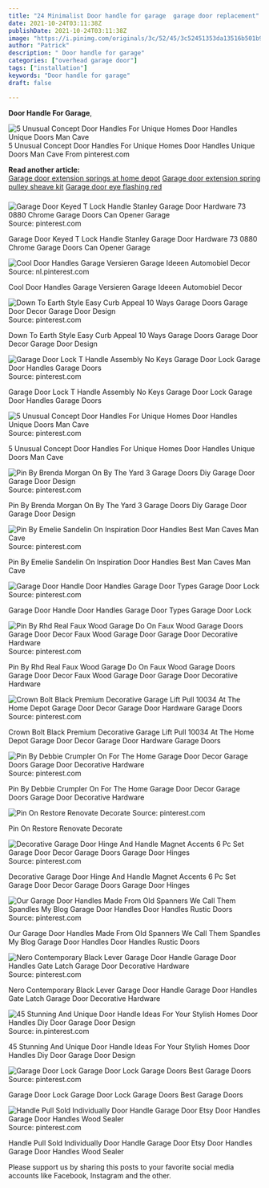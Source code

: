 ```yaml
---
title: "24 Minimalist Door handle for garage  garage door replacement"
date: 2021-10-24T03:11:38Z
publishDate: 2021-10-24T03:11:38Z
image: "https://i.pinimg.com/originals/3c/52/45/3c52451353da13516b501b98f0e749d2.jpg"
author: "Patrick"
description: " Door handle for garage"
categories: ["overhead garage door"]
tags: ["installation"]
keywords: "Door handle for garage"
draft: false

---
```

<!-- Head tag Code -->
**Door Handle For Garage**, 

![5 Unusual Concept Door Handles For Unique Homes Door Handles Unique Doors Man Cave](https://i.pinimg.com/originals/f6/27/dc/f627dcf74f78dbf08b719c3e94b64241.jpg "5 Unusual Concept Door Handles For Unique Homes Door Handles Unique Doors Man Cave")
5 Unusual Concept Door Handles For Unique Homes Door Handles Unique Doors Man Cave From pinterest.com

**Read another article:**  
[Garage door extension springs at home depot](/garage-door-extension-springs-at-home-depot/)
[Garage door extension spring pulley sheave kit](/garage-door-extension-spring-pulley-sheave-kit/)
[Garage door eye flashing red](/garage-door-eye-flashing-red/)




### 

 


![Garage Door Keyed T Lock Handle Stanley Garage Door Hardware 73 0880 Chrome Garage Doors Can Opener Garage](https://i.pinimg.com/originals/24/53/06/2453063f166acebed01a78bea2181286.jpg "Garage Door Keyed T Lock Handle Stanley Garage Door Hardware 73 0880 Chrome Garage Doors Can Opener Garage")
Source: pinterest.com

Garage Door Keyed T Lock Handle Stanley Garage Door Hardware 73 0880 Chrome Garage Doors Can Opener Garage  

![Cool Door Handles Garage Versieren Garage Ideeen Automobiel Decor](https://i.pinimg.com/originals/14/a7/fe/14a7fe361530346833565d36b5c7f69e.jpg "Cool Door Handles Garage Versieren Garage Ideeen Automobiel Decor")
Source: nl.pinterest.com

Cool Door Handles Garage Versieren Garage Ideeen Automobiel Decor  

![Down To Earth Style Easy Curb Appeal 10 Ways Garage Doors Garage Door Decor Garage Door Design](https://i.pinimg.com/600x315/ce/9c/31/ce9c31d7999dde07d441fc6f6a0321f5.jpg "Down To Earth Style Easy Curb Appeal 10 Ways Garage Doors Garage Door Decor Garage Door Design")
Source: pinterest.com

Down To Earth Style Easy Curb Appeal 10 Ways Garage Doors Garage Door Decor Garage Door Design  

![Garage Door Lock T Handle Assembly No Keys Garage Door Lock Garage Door Handles Garage Doors](https://i.pinimg.com/originals/bd/ee/c7/bdeec71c2639938033189b28fbb47cbd.jpg "Garage Door Lock T Handle Assembly No Keys Garage Door Lock Garage Door Handles Garage Doors")
Source: pinterest.com

Garage Door Lock T Handle Assembly No Keys Garage Door Lock Garage Door Handles Garage Doors  

![5 Unusual Concept Door Handles For Unique Homes Door Handles Unique Doors Man Cave](https://i.pinimg.com/originals/f6/27/dc/f627dcf74f78dbf08b719c3e94b64241.jpg "5 Unusual Concept Door Handles For Unique Homes Door Handles Unique Doors Man Cave")
Source: pinterest.com

5 Unusual Concept Door Handles For Unique Homes Door Handles Unique Doors Man Cave  

![Pin By Brenda Morgan On By The Yard 3 Garage Doors Diy Garage Door Garage Door Design](https://i.pinimg.com/736x/fc/81/a1/fc81a1cfe8e5b9966efaa4846435d45a.jpg "Pin By Brenda Morgan On By The Yard 3 Garage Doors Diy Garage Door Garage Door Design")
Source: pinterest.com

Pin By Brenda Morgan On By The Yard 3 Garage Doors Diy Garage Door Garage Door Design  

![Pin By Emelie Sandelin On Inspiration Door Handles Best Man Caves Man Cave](https://i.pinimg.com/originals/c9/fc/bb/c9fcbbe7475420334185902c34e04bc7.jpg "Pin By Emelie Sandelin On Inspiration Door Handles Best Man Caves Man Cave")
Source: pinterest.com

Pin By Emelie Sandelin On Inspiration Door Handles Best Man Caves Man Cave  

![Garage Door Handle Door Handles Garage Door Types Garage Door Lock](https://i.pinimg.com/736x/2b/c2/ee/2bc2ee4390302bc19e539b695a8784b6--garage-door-handles-garage-door-lock.jpg "Garage Door Handle Door Handles Garage Door Types Garage Door Lock")
Source: pinterest.com

Garage Door Handle Door Handles Garage Door Types Garage Door Lock  

![Pin By Rhd Real Faux Wood Garage Do On Faux Wood Garage Doors Garage Door Decor Faux Wood Garage Door Garage Door Decorative Hardware](https://i.pinimg.com/originals/fa/88/63/fa88635eaee4325fe0fdfc8d1f16f5d0.jpg "Pin By Rhd Real Faux Wood Garage Do On Faux Wood Garage Doors Garage Door Decor Faux Wood Garage Door Garage Door Decorative Hardware")
Source: pinterest.com

Pin By Rhd Real Faux Wood Garage Do On Faux Wood Garage Doors Garage Door Decor Faux Wood Garage Door Garage Door Decorative Hardware  

![Crown Bolt Black Premium Decorative Garage Lift Pull 10034 At The Home Depot Garage Door Decor Garage Door Hardware Garage Doors](https://i.pinimg.com/originals/2e/c1/ce/2ec1cedd6e0bb93e71a386758b9c41d0.jpg "Crown Bolt Black Premium Decorative Garage Lift Pull 10034 At The Home Depot Garage Door Decor Garage Door Hardware Garage Doors")
Source: pinterest.com

Crown Bolt Black Premium Decorative Garage Lift Pull 10034 At The Home Depot Garage Door Decor Garage Door Hardware Garage Doors  

![Pin By Debbie Crumpler On For The Home Garage Door Decor Garage Doors Garage Door Decorative Hardware](https://i.pinimg.com/736x/dc/6a/82/dc6a823d2598ae46606913943827dc6b--garage-door-hardware-carriage-house-garage-doors.jpg "Pin By Debbie Crumpler On For The Home Garage Door Decor Garage Doors Garage Door Decorative Hardware")
Source: pinterest.com

Pin By Debbie Crumpler On For The Home Garage Door Decor Garage Doors Garage Door Decorative Hardware  

![Pin On Restore Renovate Decorate](https://i.pinimg.com/originals/4d/10/fe/4d10fe3116ff3d84aeb02a92b33fb1f0.jpg "Pin On Restore Renovate Decorate")
Source: pinterest.com

Pin On Restore Renovate Decorate  

![Decorative Garage Door Hinge And Handle Magnet Accents 6 Pc Set Garage Door Decor Garage Doors Garage Door Hinges](https://i.pinimg.com/736x/02/30/60/023060c7d254263032311fe7cd83384e.jpg "Decorative Garage Door Hinge And Handle Magnet Accents 6 Pc Set Garage Door Decor Garage Doors Garage Door Hinges")
Source: pinterest.com

Decorative Garage Door Hinge And Handle Magnet Accents 6 Pc Set Garage Door Decor Garage Doors Garage Door Hinges  

![Our Garage Door Handles Made From Old Spanners We Call Them Spandles My Blog Garage Door Handles Door Handles Rustic Doors](https://i.pinimg.com/736x/d7/3c/8c/d73c8c2ab7fcd8d3c3386400413cee4c.jpg "Our Garage Door Handles Made From Old Spanners We Call Them Spandles My Blog Garage Door Handles Door Handles Rustic Doors")
Source: pinterest.com

Our Garage Door Handles Made From Old Spanners We Call Them Spandles My Blog Garage Door Handles Door Handles Rustic Doors  

![Nero Contemporary Black Lever Garage Door Handle Garage Door Handles Gate Latch Garage Door Decorative Hardware](https://i.pinimg.com/474x/9a/81/f4/9a81f450fa410d46f17a76247422de3c--garage-door-handles-modern-gates.jpg "Nero Contemporary Black Lever Garage Door Handle Garage Door Handles Gate Latch Garage Door Decorative Hardware")
Source: pinterest.com

Nero Contemporary Black Lever Garage Door Handle Garage Door Handles Gate Latch Garage Door Decorative Hardware  

![45 Stunning And Unique Door Handle Ideas For Your Stylish Homes Door Handles Diy Door Garage Door Design](https://i.pinimg.com/originals/87/04/ee/8704ee210f4ac963ae786370cd167feb.png "45 Stunning And Unique Door Handle Ideas For Your Stylish Homes Door Handles Diy Door Garage Door Design")
Source: in.pinterest.com

45 Stunning And Unique Door Handle Ideas For Your Stylish Homes Door Handles Diy Door Garage Door Design  

![Garage Door Lock Garage Door Lock Garage Doors Best Garage Doors](https://i.pinimg.com/564x/ba/42/07/ba42073ba19643aa81f8e22078246e0d.jpg "Garage Door Lock Garage Door Lock Garage Doors Best Garage Doors")
Source: pinterest.com

Garage Door Lock Garage Door Lock Garage Doors Best Garage Doors  

![Handle Pull Sold Individually Door Handle Garage Door Etsy Door Handles Garage Door Handles Wood Sealer](https://i.pinimg.com/originals/3c/52/45/3c52451353da13516b501b98f0e749d2.jpg "Handle Pull Sold Individually Door Handle Garage Door Etsy Door Handles Garage Door Handles Wood Sealer")
Source: pinterest.com

Handle Pull Sold Individually Door Handle Garage Door Etsy Door Handles Garage Door Handles Wood Sealer  

Please support us by sharing this posts to your favorite social media accounts like Facebook, Instagram and the other.

